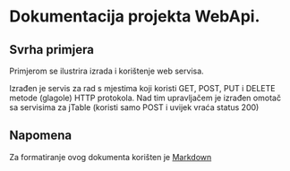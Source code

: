 # Dokumentacija projekta **WebApi**.

## Svrha primjera
Primjerom se ilustrira izrada i korištenje web servisa.

Izrađen je servis za rad s mjestima koji koristi GET, POST, PUT i DELETE metode (glagole) HTTP protokola. 
Nad tim upravljačem je izrađen omotač sa servisima za jTable (koristi samo POST i uvijek vraća status 200)


## Napomena
Za formatiranje ovog dokumenta korišten je [Markdown](https://daringfireball.net/projects/markdown/syntax)

